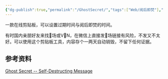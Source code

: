 ```yaml
---
{"dg-publish":true,"permalink":"/GhostSecret/","tags":["Web/阅后即焚"],"noteIcon":""}
---
```



一款在线剪贴板，可以设置过期时间与阅后即焚的时间。

有时国内亲朋好友来找🐔场或V💨N，在微信上直接发🐔场链接有风险，不发又不太好。可以使用这个剪贴板工具，内容存个一两天自动销毁，不留下任何证据。

## 参考资料
[Ghost Secret -- Self-Destructing Message](https://secret.ghostbyjohnmcafee.com/)
